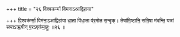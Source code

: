 +++
title = "२६ विश्वकर्म्मा विमनाऽआद्विहाया"

+++
वि॒श्वक॑र्म्मा॒ विम॑ना॒ऽआद्विहा॑या धा॒ता वि॑धा॒ता प॑र॒मोत स॒न्दृक्। तेषा॑मि॒ष्टानि॒ समि॒षा म॑दन्ति॒ यत्रा॑ सप्तऽऋ॒षीन् प॒रऽएक॑मा॒हुः ॥२६ ॥